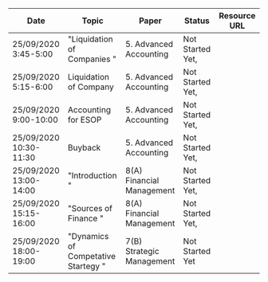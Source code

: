 ﻿Date|Topic|Paper|Status|Resource URL
-|-|-|-|-|
25/09/2020 3:45-5:00|"Liquidation of Companies "|5. Advanced Accounting|Not Started Yet,
25/09/2020 5:15-6:00|Liquidation of Company|5. Advanced Accounting|Not Started Yet,
25/09/2020 9:00-10:00|Accounting for ESOP|5. Advanced Accounting|Not Started Yet,
25/09/2020 10:30-11:30|Buyback|5. Advanced Accounting|Not Started Yet,
25/09/2020 13:00-14:00|"Introduction "|8(A) Financial Management|Not Started Yet,
25/09/2020 15:15-16:00|"Sources of Finance "|8(A) Financial Management|Not Started Yet,
25/09/2020 18:00-19:00|"Dynamics of Competative Startegy "|7(B) Strategic Management|Not Started Yet|